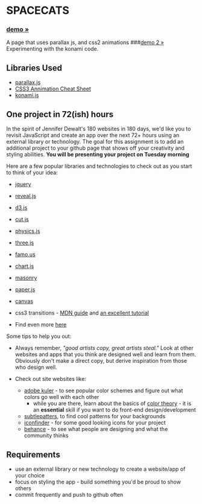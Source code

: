 # SPACECATS
### [demo &raquo;](http://stephmonette.com/GA/spacecat/index.html)
A page that uses parallax js, and css2 animations
###[demo 2 &raquo;](http://stephmonette.com/GA/spacecat/page2.html)
Experimenting with the konami code.


## Libraries Used
- [parallax.js](https://github.com/wagerfield/parallax)
- [CSS3 Annimation Cheat Sheet](http://www.justinaguilar.com/animations/index.html)
- [konami.js](https://github.com/snaptortoise/konami-js)


## One project in 72(ish) hours

In the spirit of Jennifer Dewalt's 180 websites in 180 days, we'd like you to revisit JavaScript and create an app over the next 72+ hours using an external library or technology. The goal for this assignment is to add an additional project to your github page that shows off your creativity and styling abilities. __You will be presenting your project on Tuesday morning__

Here are a few popular libraries and technologies to check out as you start to think of your idea:

- [jquery](http://jquery.com/)
- [reveal.js](http://lab.hakim.se/reveal-js/#/)
- [d3.js](http://d3js.org/)
- [cut.js](http://cutjs.org/)
- [physics.js](http://wellcaffeinated.net/PhysicsJS/)
- [three.js](http://threejs.org/)
- [famo.us](https://famo.us/)
- [chart.js](http://www.chartjs.org/)
- [masonry](http://masonry.desandro.com/)
- [paper.js](http://paperjs.org/)
- [canvas](https://developer.mozilla.org/en-US/docs/Web/Guide/HTML/Canvas_tutorial)
- css3 transitions - [MDN guide](https://developer.mozilla.org/en-US/docs/Web/Guide/CSS/Using_CSS_transitions) and [an excellent tutorial](http://www.adobe.com/devnet/html5/articles/using-css3-transitions-a-comprehensive-guide.html)

- Find even more [here](http://www.jsdb.io/?sort=rating)

Some tips to help you out:

- Always remember, _"good artists copy, great artists steal."_ Look at other websites and apps that you think are designed well and learn from them. Obviously don't make a direct copy, but derive inspiration from those who design well.

- Check out site websites like:
	- [adobe kuler](https://kuler.adobe.com/) - to see popular color schemes and figure out what colors go well with each other
		- while you are there, learn about the basics of [color theory](http://webdesign.tutsplus.com/articles/an-introduction-to-color-theory-for-web-designers--webdesign-1437) - it is an __essential__ skill if you want to do front-end design/development
	- [subtlepatters](http://subtlepatterns.com/), to find cool patterns for your backgrounds
	- [iconfinder](https://www.iconfinder.com/) - for some good looking icons for your project
	- [behance](https://www.behance.net/search?field=102) - to see what people are designing and what the community thinks


## Requirements

- use an external library or new technology to create a website/app of your choice
- focus on styling the app - build something you'd be proud to show others
- commit frequently and push to github often

